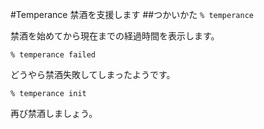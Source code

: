 #Temperance
禁酒を支援します
##つかいかた
`% temperance`

禁酒を始めてから現在までの経過時間を表示します。

`% temperance failed`

どうやら禁酒失敗してしまったようです。

`% temperance init`

再び禁酒しましょう。
